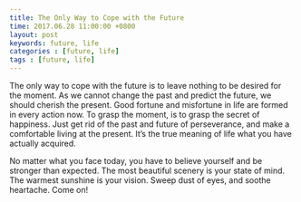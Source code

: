 ```yaml
---
title: The Only Way to Cope with the Future
time: 2017.06.28 11:00:00 +0800
layout: post
keywords: future, life
categories : [future, life]
tags : [future, life]
---
```


The only way to cope with the future is to leave nothing to be desired for the moment. As we cannot change the past and predict the future, we should cherish the present. Good fortune and misfortune in life are formed in every action now. To grasp the moment, is to grasp the secret of happiness. Just get rid of the past and future of perseverance, and make a comfortable living at the present. It’s the true meaning of life what you have actually acquired.

No matter what you face today, you have to believe yourself and be stronger than expected. The most beautiful scenery is your state of mind. The warmest sunshine is your vision. Sweep dust of eyes, and soothe heartache. Come on!
